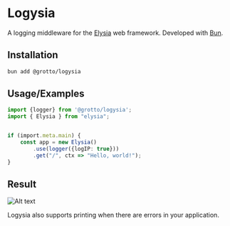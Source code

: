
# Logysia
A logging middleware for the [Elysia](https://elysiajs.com) web framework. Developed with [Bun](https://bun.sh).


## Installation

```sh
bun add @grotto/logysia
```
## Usage/Examples

```typescript
import {logger} from '@grotto/logysia';
import { Elysia } from "elysia";


if (import.meta.main) {
    const app = new Elysia()
        .use(logger({logIP: true}))
        .get("/", ctx => "Hello, world!");
}
```

## Result
![Alt text](https://i.ibb.co/5YknHt6/image.png)

Logysia also supports printing when there are errors in your application.